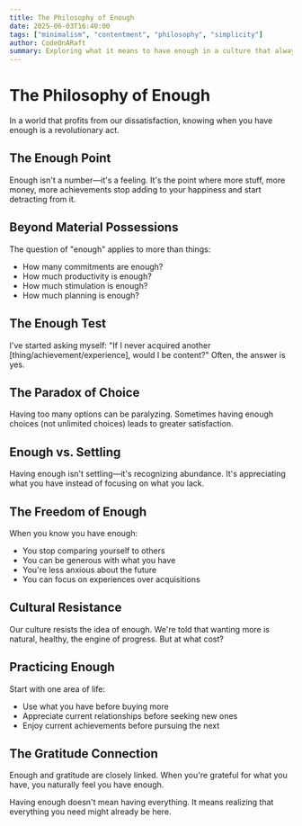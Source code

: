 ```yaml
---
title: The Philosophy of Enough
date: 2025-06-03T16:40:00
tags: ["minimalism", "contentment", "philosophy", "simplicity"]
author: CodeOnARaft
summary: Exploring what it means to have enough in a culture that always wants more.
---
```


# The Philosophy of Enough

In a world that profits from our dissatisfaction, knowing when you have enough is a revolutionary act.

## The Enough Point

Enough isn't a number—it's a feeling. It's the point where more stuff, more money, more achievements stop adding to your happiness and start detracting from it.

## Beyond Material Possessions

The question of "enough" applies to more than things:

- How many commitments are enough?
- How much productivity is enough?
- How much stimulation is enough?
- How much planning is enough?

## The Enough Test

I've started asking myself: "If I never acquired another [thing/achievement/experience], would I be content?" Often, the answer is yes.

## The Paradox of Choice

Having too many options can be paralyzing. Sometimes having enough choices (not unlimited choices) leads to greater satisfaction.

## Enough vs. Settling

Having enough isn't settling—it's recognizing abundance. It's appreciating what you have instead of focusing on what you lack.

## The Freedom of Enough

When you know you have enough:

- You stop comparing yourself to others
- You can be generous with what you have
- You're less anxious about the future
- You can focus on experiences over acquisitions

## Cultural Resistance

Our culture resists the idea of enough. We're told that wanting more is natural, healthy, the engine of progress. But at what cost?

## Practicing Enough

Start with one area of life:

- Use what you have before buying more
- Appreciate current relationships before seeking new ones
- Enjoy current achievements before pursuing the next

## The Gratitude Connection

Enough and gratitude are closely linked. When you're grateful for what you have, you naturally feel you have enough.

Having enough doesn't mean having everything. It means realizing that everything you need might already be here.